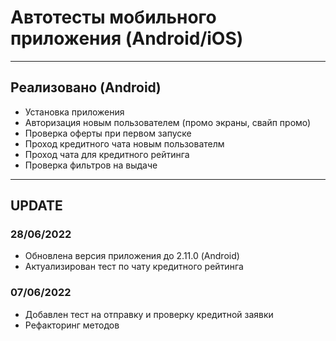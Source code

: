 # Автотесты мобильного приложения (Android/iOS)
---
## Реализовано (Android)
* Установка приложения
* Авторизация новым пользователем (промо экраны, свайп промо)
* Проверка оферты при первом запуске
* Проход кредитного чата новым пользователм
* Проход чата для кредитного рейтинга
* Проверка фильтров на выдаче
---
## UPDATE
### 28/06/2022
* Обновлена версия приложения до 2.11.0 (Android)
* Актуализирован тест по чату кредитного рейтинга
### 07/06/2022
* Добавлен тест на отправку и проверку кредитной заявки
* Рефакторинг методов

